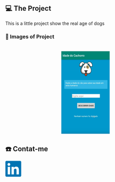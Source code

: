 ## 💻 The Project

 This is a little project show the real age of dogs


<h3>📱 Images of Project</br> </br>
<p  align="center">
<img src="https://github.com/agricio/Idade-de-Cachorro/blob/master/readme%20asset/unnamed.png" width=30% />
</p>
</h3>

## :phone: Contat-me
 
<p>
<a href="https://www.linkedin.com/in/agr%C3%ADcio-neto-20a62913b/">
<img src="https://github.com/agricio/FinDev/blob/master/assets/LinkedIn_logo.png?raw=true" width=50px/> 
</a>
</p>
